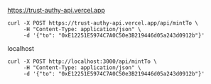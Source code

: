 https://trust-authy-api.vercel.app

```
curl -X POST https://trust-authy-api.vercel.app/api/mintTo \
     -H "Content-Type: application/json" \
     -d '{"to": "0xE12251E5974C7A0C50e3B219446d05a243d0912b"}'
```

localhost

```
curl -X POST http://localhost:3000/api/mintTo \
     -H "Content-Type: application/json" \
     -d '{"to": "0xE12251E5974C7A0C50e3B219446d05a243d0912b"}'
```
